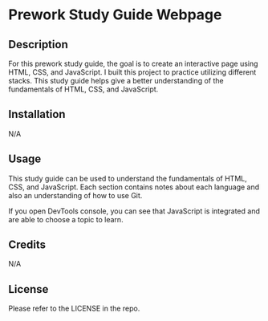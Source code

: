   # Prework Study Guide Webpage

## Description

For this prework study guide, the goal is to create an interactive page using HTML, CSS, and JavaScript. I built this project to practice utilizing different stacks. This study guide helps give a better understanding of the fundamentals of HTML, CSS, and JavaScript.


## Installation

N/A

## Usage

This study guide can be used to understand the fundamentals of HTML, CSS, and JavaScript. Each section contains notes about each language and also an understanding of how to use Git. 

If you open DevTools console, you can see that JavaScript is integrated and are able to choose a topic to learn.

## Credits

N/A

## License

Please refer to the LICENSE in the repo.
